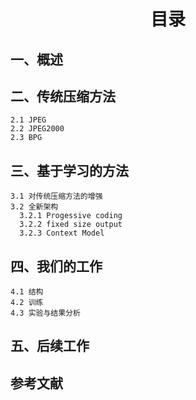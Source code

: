 # <center>目录</center>
## 一、概述  
## 二、传统压缩方法  
    2.1 JPEG
    2.2 JPEG2000
    2.3 BPG  
## 三、基于学习的方法  
    3.1 对传统压缩方法的增强  
    3.2 全新架构  
      3.2.1 Progessive coding  
      3.2.2 fixed size output  
      3.2.3 Context Model
## 四、我们的工作  
    4.1 结构
    4.2 训练
    4.3 实验与结果分析
## 五、后续工作  

## 参考文献
